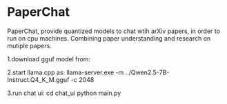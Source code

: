 # PaperChat
PaperChat, provide quantized models to chat wtih arXiv papers, in order to run on cpu machines. Combining paper understanding and research on mutiple papers.

1.download gguf model from: 

2.start llama.cpp as:
llama-server.exe -m ../Qwen2.5-7B-Instruct.Q4_K_M.gguf -c 2048

3.run chat ui:
cd chat_ui
python main.py
